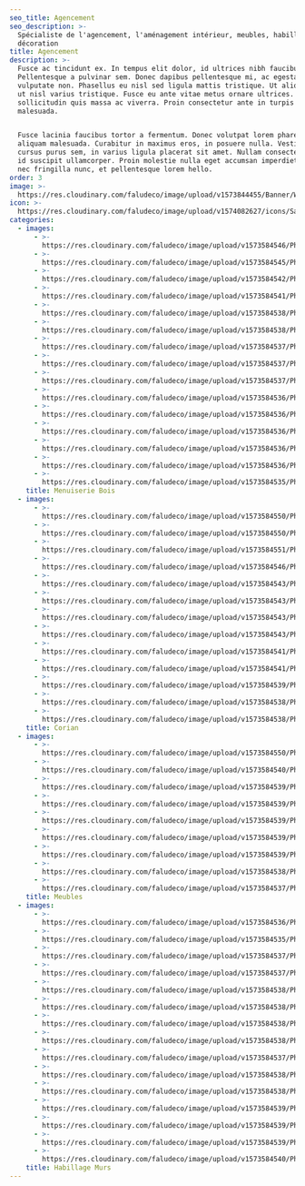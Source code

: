 ```yaml
---
seo_title: Agencement
seo_description: >-
  Spécialiste de l'agencement, l'aménagement intérieur, meubles, habillages mur,
  décoration
title: Agencement
description: >-
  Fusce ac tincidunt ex. In tempus elit dolor, id ultrices nibh faucibus quis.
  Pellentesque a pulvinar sem. Donec dapibus pellentesque mi, ac egestas nisi
  vulputate non. Phasellus eu nisl sed ligula mattis tristique. Ut aliquet justo
  ut nisl varius tristique. Fusce eu ante vitae metus ornare ultrices. Quisque
  sollicitudin quis massa ac viverra. Proin consectetur ante in turpis porttitor
  malesuada.


  Fusce lacinia faucibus tortor a fermentum. Donec volutpat lorem pharetra dui
  aliquam malesuada. Curabitur in maximus eros, in posuere nulla. Vestibulum
  cursus purus sem, in varius ligula placerat sit amet. Nullam consectetur massa
  id suscipit ullamcorper. Proin molestie nulla eget accumsan imperdiet. Nunc
  nec fringilla nunc, et pellentesque lorem hello.
order: 3
image: >-
  https://res.cloudinary.com/faludeco/image/upload/v1573844455/Banner/WhatsApp_Image_2019-06-11_at_08.20.11_29_qcqrv0.jpg
icon: >-
  https://res.cloudinary.com/faludeco/image/upload/v1574082627/icons/Sans_titre-2_yzjtuw.psd
categories:
  - images:
      - >-
        https://res.cloudinary.com/faludeco/image/upload/v1573584546/Photos/img608_n6ofhd.jpg
      - >-
        https://res.cloudinary.com/faludeco/image/upload/v1573584545/Photos/img607_c0efbz.jpg
      - >-
        https://res.cloudinary.com/faludeco/image/upload/v1573584542/Photos/img403_qxc8zq.jpg
      - >-
        https://res.cloudinary.com/faludeco/image/upload/v1573584541/Photos/img725_zgnk7u.jpg
      - >-
        https://res.cloudinary.com/faludeco/image/upload/v1573584538/Photos/img505_xtw0xm.jpg
      - >-
        https://res.cloudinary.com/faludeco/image/upload/v1573584538/Photos/img504_y1fx2r.jpg
      - >-
        https://res.cloudinary.com/faludeco/image/upload/v1573584537/Photos/img578_owi9az.jpg
      - >-
        https://res.cloudinary.com/faludeco/image/upload/v1573584537/Photos/img577_ek4hjy.jpg
      - >-
        https://res.cloudinary.com/faludeco/image/upload/v1573584537/Photos/img576_ajoyn1.jpg
      - >-
        https://res.cloudinary.com/faludeco/image/upload/v1573584536/Photos/img726_wfoac4.jpg
      - >-
        https://res.cloudinary.com/faludeco/image/upload/v1573584536/Photos/img562_i2hdmn.jpg
      - >-
        https://res.cloudinary.com/faludeco/image/upload/v1573584536/Photos/img593_hbsk1r.jpg
      - >-
        https://res.cloudinary.com/faludeco/image/upload/v1573584536/Photos/img561_u1cbjx.jpg
      - >-
        https://res.cloudinary.com/faludeco/image/upload/v1573584536/Photos/img592_hwnfwk.jpg
      - >-
        https://res.cloudinary.com/faludeco/image/upload/v1573584535/Photos/img591_m8an93.jpg
    title: Menuiserie Bois
  - images:
      - >-
        https://res.cloudinary.com/faludeco/image/upload/v1573584550/Photos/img917_yi4njl.jpg
      - >-
        https://res.cloudinary.com/faludeco/image/upload/v1573584550/Photos/img915_azbuno.jpg
      - >-
        https://res.cloudinary.com/faludeco/image/upload/v1573584551/Photos/img921_h3w6kl.jpg
      - >-
        https://res.cloudinary.com/faludeco/image/upload/v1573584546/Photos/img621_bc8pq1.jpg
      - >-
        https://res.cloudinary.com/faludeco/image/upload/v1573584543/Photos/img637_kmbjbn.jpg
      - >-
        https://res.cloudinary.com/faludeco/image/upload/v1573584543/Photos/img636_gy2o6v.jpg
      - >-
        https://res.cloudinary.com/faludeco/image/upload/v1573584543/Photos/img356_hzaww1.jpg
      - >-
        https://res.cloudinary.com/faludeco/image/upload/v1573584543/Photos/img357_p5hmib.jpg
      - >-
        https://res.cloudinary.com/faludeco/image/upload/v1573584541/Photos/img680_u60bmr.jpg
      - >-
        https://res.cloudinary.com/faludeco/image/upload/v1573584541/Photos/img665_timzey.jpg
      - >-
        https://res.cloudinary.com/faludeco/image/upload/v1573584539/Photos/img490_qv5sbu.jpg
      - >-
        https://res.cloudinary.com/faludeco/image/upload/v1573584538/Photos/img506_rgz8yh.jpg
      - >-
        https://res.cloudinary.com/faludeco/image/upload/v1573584538/Photos/img503_zzgieo.jpg
    title: Corian
  - images:
      - >-
        https://res.cloudinary.com/faludeco/image/upload/v1573584550/Photos/img917_yi4njl.jpg
      - >-
        https://res.cloudinary.com/faludeco/image/upload/v1573584540/Photos/img431_r4zmos.jpg
      - >-
        https://res.cloudinary.com/faludeco/image/upload/v1573584539/Photos/img460_fqazvu.jpg
      - >-
        https://res.cloudinary.com/faludeco/image/upload/v1573584539/Photos/img461_kyfy7c.jpg
      - >-
        https://res.cloudinary.com/faludeco/image/upload/v1573584539/Photos/img459_vkvpd0.jpg
      - >-
        https://res.cloudinary.com/faludeco/image/upload/v1573584539/Photos/img476_uddhmh.jpg
      - >-
        https://res.cloudinary.com/faludeco/image/upload/v1573584539/Photos/img475_p52ohq.jpg
      - >-
        https://res.cloudinary.com/faludeco/image/upload/v1573584538/Photos/img474_vld2pa.jpg
      - >-
        https://res.cloudinary.com/faludeco/image/upload/v1573584537/Photos/img727_cbdzkd.jpg
    title: Meubles
  - images:
      - >-
        https://res.cloudinary.com/faludeco/image/upload/v1573584536/Photos/img757_wotyib.jpg
      - >-
        https://res.cloudinary.com/faludeco/image/upload/v1573584535/Photos/img756_xocioy.jpg
      - >-
        https://res.cloudinary.com/faludeco/image/upload/v1573584537/Photos/img740_ds8yjo.jpg
      - >-
        https://res.cloudinary.com/faludeco/image/upload/v1573584537/Photos/img741_zpgyzi.jpg
      - >-
        https://res.cloudinary.com/faludeco/image/upload/v1573584538/Photos/img743_uaj2vv.jpg
      - >-
        https://res.cloudinary.com/faludeco/image/upload/v1573584538/Photos/img742_vf3qsi.jpg
      - >-
        https://res.cloudinary.com/faludeco/image/upload/v1573584538/Photos/img503_zzgieo.jpg
      - >-
        https://res.cloudinary.com/faludeco/image/upload/v1573584538/Photos/img504_y1fx2r.jpg
      - >-
        https://res.cloudinary.com/faludeco/image/upload/v1573584537/Photos/img548_ktpigc.jpg
      - >-
        https://res.cloudinary.com/faludeco/image/upload/v1573584538/Photos/img694_lzpyb9.jpg
      - >-
        https://res.cloudinary.com/faludeco/image/upload/v1573584538/Photos/img505_xtw0xm.jpg
      - >-
        https://res.cloudinary.com/faludeco/image/upload/v1573584539/Photos/img696_ajwo3e.jpg
      - >-
        https://res.cloudinary.com/faludeco/image/upload/v1573584539/Photos/img695_gb6mla.jpg
      - >-
        https://res.cloudinary.com/faludeco/image/upload/v1573584539/Photos/img709_nt0mx9.jpg
      - >-
        https://res.cloudinary.com/faludeco/image/upload/v1573584540/Photos/img710_hxawt4.jpg
    title: Habillage Murs
---
```


